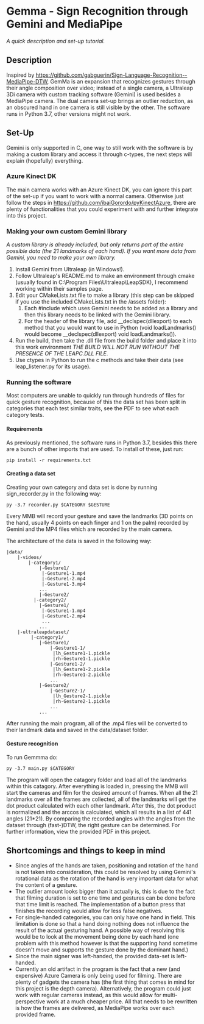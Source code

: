 # Gemma - Sign Recognition through Gemini and MediaPipe
_A quick description and set-up tutorial._

## Description
Inspired by https://github.com/gabguerin/Sign-Language-Recognition--MediaPipe-DTW, GemMa is an expansion that recognizes gestures through their angle composition over video; instead of a single camera, a Ultraleap 3Di camera with custom tracking software (Gemini) is used besides a MediaPipe camera.
The dual camera set-up brings an outlier reduction, as an obscured hand in one camera is still visible by the other. The software runs in Python 3.7, other versions might not work.

## Set-Up
Gemini is only supported in C, one way to still work with the software is by making a custom library and access it through c-types, the next steps will explain (hopefully) everything.

### Azure Kinect DK

The main camera works with an Azure Kinect DK, you can ignore this part of the set-up if you want to work with a normal camera. Otherwise just follow the steps in https://github.com/ibaiGorordo/pyKinectAzure, there are plenty of functionalities that you could experiment with and further integrate into this project.

### Making your own custom Gemini library

_A custom library is already included, but only returns part of the entire possible data (the 21 landmarks of each hand). If you want more data from Gemini, you need to make your own library._

1. Install Gemini from Ultraleap (in Windows!).
2. Follow Ultraleap's README.md to make an environment through cmake (usually found in C:\Program Files\Ultraleap\LeapSDK), I recommend working within their samples page.
3. Edit your CMakeLists.txt file to make a library (this step can be skipped if you use the included CMakeLists.txt in the /assets folder):
    1. Each #include which uses Gemini needs to be added as a library and then this library needs to be linked with the Gemini library.
    2. For the header of the library file, add __declspec(dllexport) to each method that you would want to use in Python (void loadLandmarks() would become __declspec(dllexport) void loadLandmarks()).
4. Run the build, then take the .dll file from the build folder and place it into this work environment *THE BUILD WILL NOT RUN WITHOUT THE PRESENCE OF THE LEAPC.DLL FILE*.
5. Use ctypes in Python to run the c methods and take their data (see leap_listener.py for its usage).

### Running the software
Most computers are unable to quickly run through hundreds of files for quick gesture recognition, because of this the data set has been split in categories that each test similar traits, see the PDF to see what each category tests.

#### Requirements
As previously mentioned, the software runs in Python 3.7, besides this there are a bunch of other imports that are used. To install of these, just run:

`pip install -r requirements.txt`
#### Creating a data set
Creating your own category and data set is done by running sign_recorder.py in the following way:

`py -3.7 recorder.py $CATEGORY $GESTURE`

Every MMB will record your gesture and save the landmarks (3D points on the hand, usually 4 points on each finger and 1 on the palm) recorded by Gemini and the MP4 files which are recorded by the main camera.

The architecture of the data is saved in the following way:
```
|data/
    |-videos/
        |-category1/
            |-Gesture1/
             |-Gesture1-1.mp4
             |-Gesture1-2.mp4
             |-Gesture1-3.mp4
            ...
            |-Gesture2/
          |-category2/
            |-Gesture1/
             |-Gesture1-1.mp4
             |-Gesture1-2.mp4
             ...
            ...
    |-ultraleapdataset/
         |-category1/
            |-Gesture1/
                |-Gesture1-1/
                 |lh_Gesture1-1.pickle
                 |rh-Gesture1-1.pickle
                |-Gesture1-2/
                 |lh_Gesture1-2.pickle
                 |rh-Gesture1-2.pickle
                ...
            |-Gesture2/
                |-Gesture2-1/
                 |lh_Gesture2-1.pickle
                 |rh-Gesture2-1.pickle
                ...
            ...
```

After running the main program, all of the .mp4 files will be converted to their landmark data and saved in the data/dataset folder.

#### Gesture recognition
To run Gemmma do:

`py -3.7 main.py $CATEGORY`

The program will open the catagory folder and load all of the landmarks within this catagory. After everything is loaded in, pressing the MMB will start the cameras and film for the desired amount of frames. When all the 21 landmarks over all the frames are collected, all of the landmarks will get the dot product calculated with each other landmark. After this, the dot product is normalized and the arccos is calculated, which all results in a list of 441 angles (21*21). By comparing the recorded angles with the angles from the dataset through (fast-)DTW, the right gesture can be determined. For further information, view the provided PDF in this project.

## Shortcomings and things to keep in mind
- Since angles of the hands are taken, positioning and rotation of the hand is not taken into consideration, this could be resolved by using Gemini's rotational data as the rotation of the hand is very important data for what the content of a gesture.
- The outlier amount looks bigger than it actually is, this is due to the fact that filming duration is set to one time and gestures can be done before that time limit is reached. The implementation of a button press that finishes the recording would allow for less false negatives.
- For single-handed categories, you can only have one hand in field. This limitation is done so that a hand doing nothing does not influence the result of the actual gesturing hand. A possible way of resolving this would be to look at the movement being done by each hand (one problem with this method however is that the supporting hand sometime doesn't move and supports the gesture done by the dominant hand.)
- Since the main signer was left-handed, the provided data-set is left-handed.
- Currently an old artifact in the program is the fact that a new (and expensive) Azure Camera is only being used for filming. There are plenty of gadgets the camera has (the first thing that comes in mind for this project is the depth camera). Alternatively, the program could just work with regular cameras instead, as this would allow for multi-perspective work at a much cheaper price. All that needs to be rewritten is how the frames are delivered, as MediaPipe works over each provided frame.

